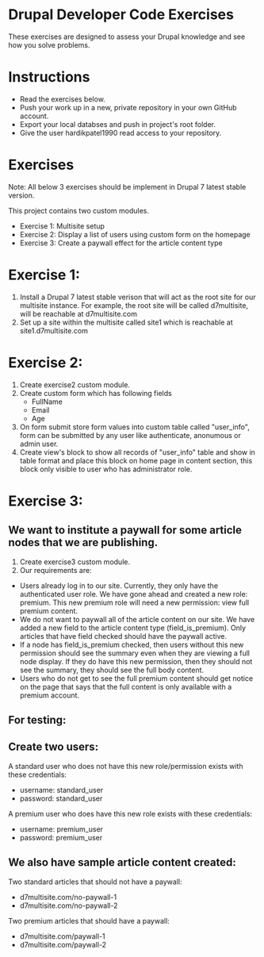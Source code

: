 # Drupal Developer Code Exercises
These exercises are designed to assess your Drupal knowledge and see how you solve problems.

# Instructions
* Read the exercises below.
* Push your work up in a new, private repository in your own GitHub account.
* Export your local databses and push in project's root folder.
* Give the user hardikpatel1990 read access to your repository.

# Exercises

Note: All below 3 exercises should be implement in Drupal 7 latest stable version.

This project contains two custom modules.
* Exercise 1: Multisite setup
* Exercise 2:  Display a list of users using custom form on the homepage
* Exercise 3: Create a paywall effect for the article content type

# Exercise 1:
1. Install a Drupal 7 latest stable verison that will act as the root site for our multisite instance. For example, the root site will be called d7multisite, will be reachable at d7multisite.com
2. Set up a site within the multisite called site1 which is reachable at site1.d7multisite.com

# Exercise 2:
1. Create exercise2 custom module.
2. Create custom form which has following fields
   * FullName
   * Email
   * Age
3. On form submit store form values into custom table called "user_info", form can be submitted by any user like authenticate, anonumous or admin user.
4. Create view's block to show all records of "user_info" table and show in table format and place this block on home page in content section, this block only visible to user who has administrator role.

# Exercise 3:
We want to institute a paywall for some article nodes that we are publishing.
--
1. Create exercise3 custom module.
2. Our requirements are:

* Users already log in to our site. Currently, they only have the authenticated user role. We have gone ahead and created a new role: premium. This new premium role will need a new permission: view full premium content.
* We do not want to paywall all of the article content on our site. We have added a new field to the article content type (field_is_premium). Only articles that have field checked should have the paywall active.
* If a node has field_is_premium checked, then users without this new permission should see the summary even when they are viewing a full node display. If they do have this new permission, then they should not see the summary, they should see the full body content.
* Users who do not get to see the full premium content should get notice on the page that says that the full content is only available with a premium account.

For testing:
--
Create two users:
--
A standard user who does not have this new role/permission exists with these credentials:
* username: standard_user
* password: standard_user

A premium user who does have this new role exists with these credentials:
* username: premium_user
* password: premium_user


We also have sample article content created:
--

Two standard articles that should not have a paywall:
* d7multisite.com/no-paywall-1
* d7multisite.com/no-paywall-2


Two premium articles that should have a paywall:
* d7multisite.com/paywall-1
* d7multisite.com/paywall-2

